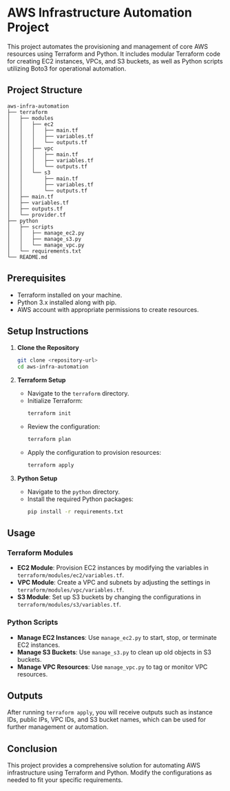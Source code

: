 # AWS Infrastructure Automation Project

This project automates the provisioning and management of core AWS resources using Terraform and Python. It includes modular Terraform code for creating EC2 instances, VPCs, and S3 buckets, as well as Python scripts utilizing Boto3 for operational automation.

## Project Structure

```
aws-infra-automation
├── terraform
│   ├── modules
│   │   ├── ec2
│   │   │   ├── main.tf
│   │   │   ├── variables.tf
│   │   │   └── outputs.tf
│   │   ├── vpc
│   │   │   ├── main.tf
│   │   │   ├── variables.tf
│   │   │   └── outputs.tf
│   │   └── s3
│   │       ├── main.tf
│   │       ├── variables.tf
│   │       └── outputs.tf
│   ├── main.tf
│   ├── variables.tf
│   ├── outputs.tf
│   └── provider.tf
├── python
│   ├── scripts
│   │   ├── manage_ec2.py
│   │   ├── manage_s3.py
│   │   └── manage_vpc.py
│   └── requirements.txt
└── README.md
```

## Prerequisites

- Terraform installed on your machine.
- Python 3.x installed along with pip.
- AWS account with appropriate permissions to create resources.

## Setup Instructions

1. **Clone the Repository**
   ```bash
   git clone <repository-url>
   cd aws-infra-automation
   ```

2. **Terraform Setup**
   - Navigate to the `terraform` directory.
   - Initialize Terraform:
     ```bash
     terraform init
     ```
   - Review the configuration:
     ```bash
     terraform plan
     ```
   - Apply the configuration to provision resources:
     ```bash
     terraform apply
     ```

3. **Python Setup**
   - Navigate to the `python` directory.
   - Install the required Python packages:
     ```bash
     pip install -r requirements.txt
     ```

## Usage

### Terraform Modules

- **EC2 Module**: Provision EC2 instances by modifying the variables in `terraform/modules/ec2/variables.tf`.
- **VPC Module**: Create a VPC and subnets by adjusting the settings in `terraform/modules/vpc/variables.tf`.
- **S3 Module**: Set up S3 buckets by changing the configurations in `terraform/modules/s3/variables.tf`.

### Python Scripts

- **Manage EC2 Instances**: Use `manage_ec2.py` to start, stop, or terminate EC2 instances.
- **Manage S3 Buckets**: Use `manage_s3.py` to clean up old objects in S3 buckets.
- **Manage VPC Resources**: Use `manage_vpc.py` to tag or monitor VPC resources.

## Outputs

After running `terraform apply`, you will receive outputs such as instance IDs, public IPs, VPC IDs, and S3 bucket names, which can be used for further management or automation.

## Conclusion

This project provides a comprehensive solution for automating AWS infrastructure using Terraform and Python. Modify the configurations as needed to fit your specific requirements.
